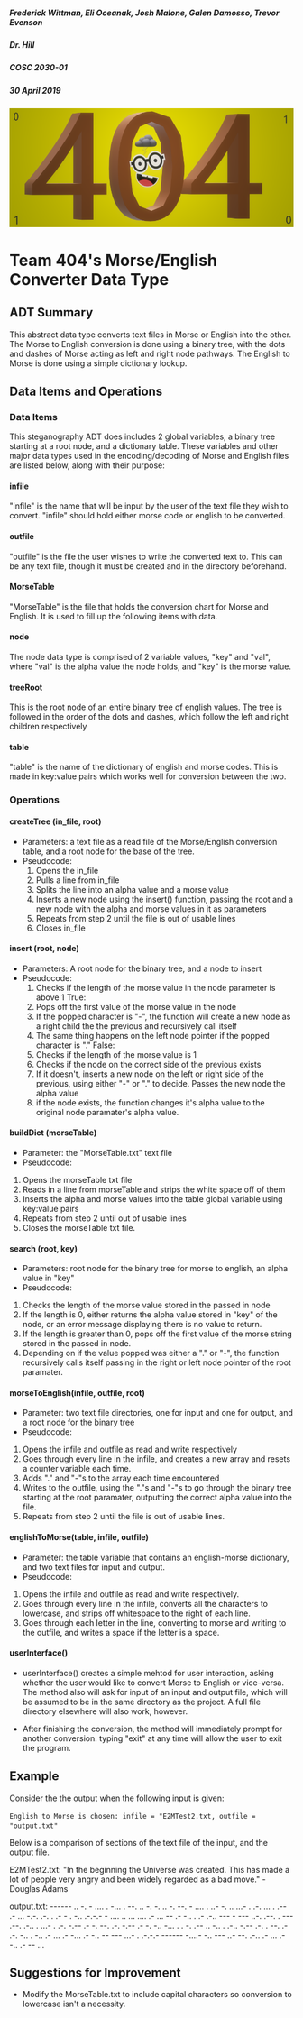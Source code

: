 ##### Frederick Wittman, Eli Oceanak, Josh Malone, Galen Damosso, Trevor Evenson
##### Dr. Hill
##### COSC 2030-01
##### 30 April 2019


![team logo](https://github.com/elioshk/Morse-Code-Project-COSC-2030/blob/master/logo%20final.png)

# Team 404's Morse/English Converter Data Type

## ADT Summary

This abstract data type converts text files in Morse or English into the other.  The Morse to English conversion is done using a binary tree, with the dots and dashes of Morse acting as left and right node pathways. The English to Morse is done using a simple dictionary lookup.

## Data Items and Operations

### Data Items

This steganography ADT does includes 2 global variables, a binary tree starting at a root node, and a dictionary table. These variables and other major data types used in the encoding/decoding of Morse and English files are listed below, along with their purpose:

#### infile
"infile" is the name that will be input by the user of the text file they wish to convert. "infile" should hold either morse code or english to be converted.

#### outfile
"outfile" is the file the user wishes to write the converted text to. This can be any text file, though it must be created and in the directory beforehand.

#### MorseTable
"MorseTable" is the file that holds the conversion chart for Morse and English. It is used to fill up the following items with data.

#### node
The node data type is comprised of 2 variable values, "key" and "val", where "val" is the alpha value the node holds, and "key" is the morse value.

#### treeRoot
This is the root node of an entire binary tree of english values. The tree is followed in the order of the dots and dashes, which follow the left and right children respectively

#### table
"table" is the name of the dictionary of english and morse codes. This is made in key:value pairs which works well for conversion between the two.

### Operations

#### createTree (in_file, root)
* Parameters: a text file as a read file of the Morse/English conversion table, and a root node for the base of the tree.
* Pseudocode:
  1. Opens the in_file
  2. Pulls a line from in_file
  3. Splits the line into an alpha value and a morse value
  4. Inserts a new node using the insert() function, passing the root and a new node with the alpha and morse values in it as parameters
  5. Repeats from step 2 until the file is out of usable lines
  6. Closes in_file

#### insert (root, node)
* Parameters: A root node for the binary tree, and a node to insert
* Pseudocode:
  1. Checks if the length of the morse value in the node parameter is above 1
  True:
  1. Pops off the first value of the morse value in the node
  2. If the popped character is "-", the function will create a new node as a right child the the previous and recursively call itself
  3. The same thing happens on the left node pointer if the popped character is "."
  False:
  1. Checks if the length of the morse value is 1
  2. Checks if the node on the correct side of the previous exists
  3. If it doesn't, inserts a new node on the left or right side of the previous, using either "-" or "." to decide.
     Passes the new node the alpha value
  4. if the node exists, the function changes it's alpha value to the original node paramater's alpha value.
 

#### buildDict (morseTable)
* Parameter: the "MorseTable.txt" text file
* Pseudocode:
1. Opens the morseTable txt file
2. Reads in a line from morseTable and strips the white space off of them
3. Inserts the alpha and morse values into the table global variable using key:value pairs
4. Repeats from step 2 until out of usable lines
5. Closes the morseTable txt file.

#### search (root, key)
* Parameters: root node for the binary tree for morse to english, an alpha value in "key"
* Pseudocode:
1. Checks the length of the morse value stored in the passed in node
2. If the length is 0, either returns the alpha value stored in "key" of the node, or an error message displaying there is no value to return.
3. If the length is greater than 0, pops off the first value of the morse string stored in the passed in node.
4. Depending on if the value popped was either a "." or "-", the function recursively calls itself passing in the right or left node pointer of the root paramater.

#### morseToEnglish(infile, outfile, root)
* Parameter: two text file directories, one for input and one for output, and a root node for the binary tree
* Pseudocode:
1. Opens the infile and outfile as read and write respectively
2. Goes through every line in the infile, and creates a new array and resets a counter variable each time.
3. Adds "." and "-"s to the array each time encountered
4. Writes to the outfile, using the "."s and "-"s to go through the binary tree starting at the root paramater, outputting the correct alpha value into the file.
5. Repeats from step 2 until the file is out of usable lines.

#### englishToMorse(table, infile, outfile)
* Parameter: the table variable that contains an english-morse dictionary, and two text files for input and output.
* Pseudocode:
1. Opens the infile and outfile as read and write respectively.
2. Goes through every line in the infile, converts all the characters to lowercase, and strips off whitespace to the right of each line.
3. Goes through each letter in the line, converting to morse and writing to the outfile, and writes a space if the letter is a space.

#### userInterface()
* userInterface() creates a simple mehtod for user interaction, asking whether the user would like to convert Morse to English or vice-versa. The method also will ask for input of an input and output file, which will be assumed to be in the same directory as the project. A full file directory elsewhere will also work, however.

* After finishing the conversion, the method will immediately prompt for another conversion. typing "exit" at any time will allow the user to exit the program.

## Example
Consider the the output when the following input is given:

```English to Morse is chosen: infile = "E2MTest2.txt, outfile = "output.txt"``` 

Below is a comparison of sections of the text file of the input, and the output file.

E2MTest2.txt:
"In the beginning the Universe was created.
This has made a lot of people very angry and been widely regarded as a bad move."
-Douglas Adams

output.txt:
 ------  ..  -.   -  ....  .   -...  .  --.  ..  -.  -.  ..  -.  --.   -  ....  .   ..-  -.  ..  ...-  .  .-.  ...  .   .--  .-  ...   -.-.  .-.  .  .-  -  .  -..  .-.-.-  -  ....  ..  ...   ....  .-  ...   --  .-  -..  .   .-   .-..  ---  -   ---  ..-.   .--.  .  ---  .--.  .-..  .   ...-  .  .-.  -.--   .-  -.  --.  .-.  -.--   .-  -.  -..   -...  .  .  -.   .--  ..  -..  .  .-..  -.--   .-.  .  --.  .-  .-.  -..  .  -..   .-  ...   .-   -...  .-  -..   --  ---  ...-  .  .-.-.-  ------  -....-  -..  ---  ..-  --.  .-..  .-  ...   .-  -..  .-  --  ... 


## Suggestions for Improvement

* Modify the MorseTable.txt to include capital characters so conversion to lowercase isn't a necessity.
